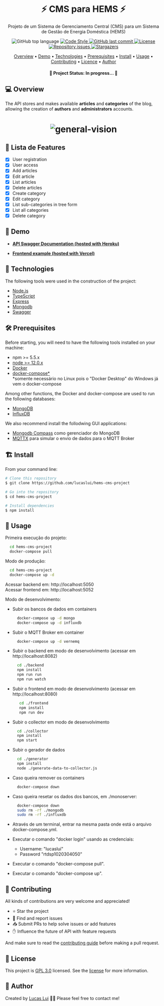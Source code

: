 <h1 align="center"> ⚡ CMS para HEMS ⚡ </h1>

<p align="center"> Projeto de um Sistema de Gerenciamento Central (CMS) para um Sistema de Gestão de Energia Doméstica (HEMS) </p>

<p align="center">

  <img alt="GitHub top language" src="https://img.shields.io/github/languages/top/lucaslui/blog-backend">

  <a href="http://standardjs.com">
    <img alt="Code Style" src="https://img.shields.io/badge/code%20style-standard-brightgreen.svg">
  </a>

  <a href="https://github.com/tgmarinho/nlw1/commits/master">
    <img alt="GitHub last commit" src="https://img.shields.io/github/last-commit/lucaslui/blog-backend">
  </a>

  <a href="https://badges.frapsoft.com/os/v1/open-source.svg?v=103">
    <img alt="License" src="https://img.shields.io/badge/License-GPL%20v3-brightgreen">
  </a>

  <a href="https://github.com/lucaslui/hems-cms-project/issues">
    <img alt="Repository issues" src="https://img.shields.io/github/issues/lucaslui/blog-backend.svg">
  </a>

   <a href="https://github.com/lucaslui/hems-cms-project">
    <img alt="Stargazers" src="https://img.shields.io/github/stars/lucaslui/blog-backend?style=social">
  </a>
</p>

<p align="center">
 <a href="#overview">Overview</a> •
 <a href="#demo">Demo</a> • 
 <a href="#technologies">Technologies</a> • 
 <a href="#prerequisites">Prerequisites</a> • 
 <a href="#install">Install</a> • 
 <a href="#usage">Usage</a> • 
 <a href="#contributing">Contributing</a> • 
 <a href="#licence">Licence</a> • 
 <a href="#author">Author</a>
</p>

<h4 align="center"> 🚧  Project Status: In progress...  🚧 </h4>

<h2 id="overview"> 💻 Overview </h2>

The API stores and makes available **articles** and **categories** of the blog, allowing the creation of **authors** and **administrators** accounts.

<h1 align="center">
    <img alt="general-vision" title="#general-vision" src="./docs/architecture/general-vision.png" />
</h1>

## 📑 Lista de Features

- [x] User registration
- [x] User access
- [x] Add articles
- [x] Edit article
- [x] List articles
- [x] Delete articles
- [x] Create category
- [x] Edit category
- [x] List sub-categories in tree form
- [x] List all categories
- [x] Delete category

<h2 id="demo"> 🧪 Demo </h2>

  - [**API Swagger Documentation (hosted with Heroku)**](https://espaco-de-conhecimento-backend.herokuapp.com/docs/)

  - [**Frontend example (hosted with Vercel)**](https://blog-lucaslui.vercel.app/)

<h2 id="technologies"> 🧰 Technologies </h2>

The following tools were used in the construction of the project:

- [Node.js](https://nodejs.org/en/)
- [TypeScript](https://www.typescriptlang.org/)
- [Express](https://expressjs.com/pt-br/)
- [Mongodb](https://www.mongodb.com/)
- [Swagger](https://swagger.io/)

<h2 id="prerequisites"> 🛠 Prerequisites </h2>

Before starting, you will need to have the following tools installed on your machine:

  - npm >= 5.5.x
  - [node >= 12.0.x](https://docs.docker.com/get-docker/)
  - [Docker](https://docs.docker.com/get-docker/)
  - [docker-compose*](https://docs.docker.com/compose/install/)  
*somente necessário no Linux pois o "Docker Desktop" do Windows já vem o docker-compose

Among other functions, the Docker and docker-compose are used to run the following databases:

  - [MongoDB](https://www.mongodb.com/)
  - [InfluxDB](https://www.influxdata.com/)

We also recommend install the follodwing GUI applications:

  - [Mongodb Compass](https://www.mongodb.com/products/compass) como gerenciador do MongoDB
  - [MQTTX](https://mqttx.app/) para simular o envio de dados para o MQTT Broker

<h2 id="install"> 🏗️ Install </h2>

From your command line:

```bash
# Clone this repository
$ git clone https://github.com/lucaslui/hems-cms-project

# Go into the repository
$ cd hems-cms-project

# Install dependencies
$ npm install
```

<h2 id="usage"> 🚀 Usage </h2>

Primeira execução do projeto:
```sh
  cd hems-cms-project
  docker-compose pull
```

Modo de produção:

```sh
  cd hems-cms-project
  docker-compose up -d
```

Acessar backend em: http://localhost:5050  
Acessar frontend em: http://localhost:5052

Modo de desenvolvimento:

- Subir os bancos de dados em containers
  ```sh
    docker-compose up -d mongo
    docker-compose up -d influxdb
  ```
  
- Subir o MQTT Broker em container
  ```sh
    docker-compose up -d vernemq
  ```
  
- Subir o backend em modo de desenvolvimento (acessar em http://localhost:8082)
  ```sh
    cd ./backend
    npm install
    npm run run
    npm run watch
  ```

- Subir o frontend em modo de desenvolvimento (acessar em http://localhost:8080)
  ```sh
     cd ./frontend
     npm install
     npm run dev
  ```

- Subir o collector em modo de desenvolvimento
  ```sh
    cd ./collector
    npm install
    npm start
  ```
  
- Subir o gerador de dados
  ```sh
    cd ./generator
    npm install
    node ./generate-data-to-collector.js
  ```
  
- Caso queira remover os containers
  ```sh
    docker-compose down 
  ```
- Caso queira resetar os dados dos bancos, em ./monoserver:
  ```sh
    docker-compose down
    sudo rm -rf ./mongodb
    sudo rm -rf ./influxdb
  ```

- Através de um terminal, entrar na mesma pasta onde está o arquivo docker-compose.yml.
- Executar o comando "docker login" usando as credenciais:
  - Username: "lucaslui"
  - Password "rtdsp1020304050"
- Executar o comando "docker-compose pull".
- Executar o comando "docker-compose up".

<h2 id="contributing"> 🤝 Contributing </h2>

[//]: # (Pull requests are welcome. For major changes, please open an issue first to discuss what you would like to change.)

[//]: # (Please make sure to update tests as appropriate.)

All kinds of contributions are very welcome and appreciated!

-   ⭐️ Star the project
-   🐛 Find and report issues
-   📥 Submit PRs to help solve issues or add features
-   ✋ Influence the future of API with feature requests

And make sure to read the [contributing guide](./contributing.md) before making a pull request.

<h2 id="license"> 📝 License </h2>

This project is [GPL 3.0](https://www.gnu.org/licenses/) licensed. See the [license](./license) for more information.

<h2 id="author"> 👤 Author </h2>

Created by [Lucas Lui](https://www.linkedin.com/in/lucas-lui-motta/) 👋🏽 Please feel free to contact me!  
